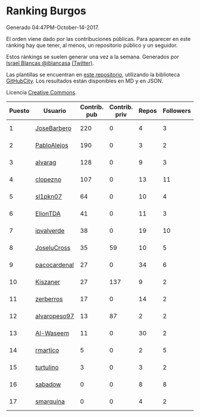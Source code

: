 # Ranking Burgos

Generado 04:47PM-October-14-2017.

El orden viene dado por las contribuciones públicas. Para aparecer en este ránking hay que tener, al menos, un repositorio público y un seguidor.

Estos ránkings se suelen generar una vez a la semana. Generados por [Israel Blancas @iblancasa](https://github.com/iblancasa/) [(Twitter)](https://twitter.com/iblancasa).

Las plantillas se encuentran en [este repositorio](https://github.com/iblancasa/GH-Spanish-Ranking), utilizando la biblioteca [GitHubCity](https://github.com/iblancasa/GitHubCity). Los resultados están disponibles en MD y en JSON.

Licencia [Creative Commons](https://creativecommons.org/licenses/by/4.0/).

| Puesto   |  Usuario  | Contrib. pub | Contrib. priv |Repos| Followers | Desde |  Avatar  |
|----------|-----------|--------------|---------------|-----|-----------|-------|----------|
|1|[JoseBarbero](https://github.com/JoseBarbero)|220|0|4|3|2016-02-25|![JoseBarbero](https://avatars0.githubusercontent.com/u/17479313)|
|2|[PabloAlejos](https://github.com/PabloAlejos)|190|0|3|2|2014-10-09|![PabloAlejos](https://avatars1.githubusercontent.com/u/9104772)|
|3|[alvarag](https://github.com/alvarag)|128|0|9|3|2014-11-21|![alvarag](https://avatars3.githubusercontent.com/u/9881614)|
|4|[clopezno](https://github.com/clopezno)|107|0|13|11|2012-02-20|![clopezno](https://avatars1.githubusercontent.com/u/1453744)|
|5|[sl1pkn07](https://github.com/sl1pkn07)|64|0|10|4|2010-11-01|![sl1pkn07](https://avatars0.githubusercontent.com/u/462213)|
|6|[ElionTDA](https://github.com/ElionTDA)|41|0|11|3|2013-09-21|![ElionTDA](https://avatars1.githubusercontent.com/u/5507129)|
|7|[ipvalverde](https://github.com/ipvalverde)|38|0|19|10|2014-03-08|![ipvalverde](https://avatars0.githubusercontent.com/u/6889318)|
|8|[JoseluCross](https://github.com/JoseluCross)|35|59|10|5|2015-08-27|![JoseluCross](https://avatars0.githubusercontent.com/u/14005926)|
|9|[pacocardenal](https://github.com/pacocardenal)|27|0|34|6|2013-09-12|![pacocardenal](https://avatars3.githubusercontent.com/u/5442055)|
|10|[Kiszaner](https://github.com/Kiszaner)|27|137|9|2|2014-10-08|![Kiszaner](https://avatars2.githubusercontent.com/u/9079893)|
|11|[zerberros](https://github.com/zerberros)|17|0|14|2|2013-11-13|![zerberros](https://avatars3.githubusercontent.com/u/5930950)|
|12|[alvaropeso97](https://github.com/alvaropeso97)|13|87|2|2|2016-10-23|![alvaropeso97](https://avatars0.githubusercontent.com/u/23009799)|
|13|[Al-Waseem](https://github.com/Al-Waseem)|11|0|30|2|2013-12-26|![Al-Waseem](https://avatars1.githubusercontent.com/u/6266689)|
|14|[rmartico](https://github.com/rmartico)|5|0|2|5|2012-10-11|![rmartico](https://avatars2.githubusercontent.com/u/2535865)|
|15|[turtulino](https://github.com/turtulino)|3|0|3|2|2011-08-25|![turtulino](https://avatars3.githubusercontent.com/u/1004178)|
|16|[sabadow](https://github.com/sabadow)|0|0|8|8|2012-02-08|![sabadow](https://avatars2.githubusercontent.com/u/1420021)|
|17|[smarquina](https://github.com/smarquina)|0|0|4|2|2015-04-29|![smarquina](https://avatars3.githubusercontent.com/u/12174981)|
